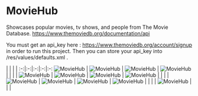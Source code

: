 # MovieHub
Showcases popular movies, tv shows, and people from The Movie Database.
https://www.themoviedb.org/documentation/api

You must get an api_key here : https://www.themoviedb.org/account/signup
in order to run this project.  Then you can store your api_key into /res/values/defaults.xml . 

   |   |   |   |
:-:|:-:|:-:|:-:|:-:
![MovieHub](https://raw.githubusercontent.com/lawloretienne/MovieHub/master/images/MovieHub_Screenshot_1.png)   |   ![MovieHub](https://raw.githubusercontent.com/lawloretienne/MovieHub/master/images/MovieHub_Screenshot_2.png)   |   ![MovieHub](https://raw.githubusercontent.com/lawloretienne/MovieHub/master/images/MovieHub_Screenshot_3.png)   |   ![MovieHub](https://raw.githubusercontent.com/lawloretienne/MovieHub/master/images/MovieHub_Screenshot_4.png)
   |   |   |   |
![MovieHub](https://raw.githubusercontent.com/lawloretienne/MovieHub/master/images/MovieHub_Screenshot_5.png)   |   ![MovieHub](https://raw.githubusercontent.com/lawloretienne/MovieHub/master/images/MovieHub_Screenshot_6.png)   |   ![MovieHub](https://raw.githubusercontent.com/lawloretienne/MovieHub/master/images/MovieHub_Screenshot_7.png)   |   ![MovieHub](https://raw.githubusercontent.com/lawloretienne/MovieHub/master/images/MovieHub_Screenshot_8.png)
   |   |   |   |
![MovieHub](https://raw.githubusercontent.com/lawloretienne/MovieHub/master/images/MovieHub_Screenshot_9.png)   |   ![MovieHub](https://raw.githubusercontent.com/lawloretienne/MovieHub/master/images/MovieHub_Screenshot_10.png)   |   ![MovieHub](https://raw.githubusercontent.com/lawloretienne/MovieHub/master/images/MovieHub_Screenshot_11.png)   |   ![MovieHub](https://raw.githubusercontent.com/lawloretienne/MovieHub/master/images/MovieHub_Screenshot_12.png)
   |   |   |   |
![MovieHub](https://raw.githubusercontent.com/lawloretienne/MovieHub/master/images/MovieHub_Screenshot_13.png)   |   |   |
